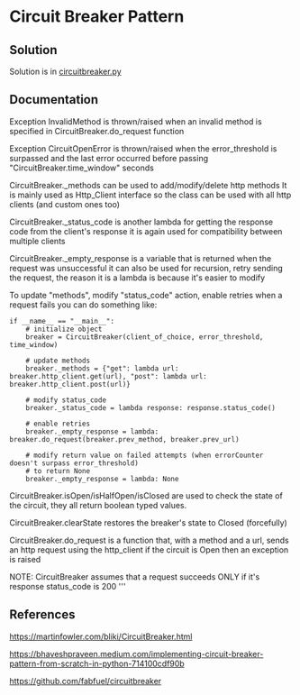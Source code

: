 # Circuit Breaker Pattern
## Solution
Solution is in [circuitbreaker.py](https://github.com/kyphutruong/circuit-breaker-pattern/blob/main/circuitbreaker.py)

## Documentation
Exception InvalidMethod is thrown/raised when an invalid method is specified in CircuitBreaker.do_request function

Exception CircuitOpenError is thrown/raised when the error_threshold is surpassed and the last error
occurred before passing "CircuitBreaker.time_window" seconds

CircuitBreaker._methods can be used to add/modify/delete http methods
It is mainly used as Http_Client interface so the class can be used with all http clients (and custom ones too)

CircuitBreaker._status_code is another lambda for getting the response code from the client's response
it is again used for compatibility between multiple clients

CircuitBreaker._empty_response is a variable that is returned when the request was unsuccessful
it can also be used for recursion, retry sending the request, the reason it is a lambda is because it's easier
to modify

To update "methods", modify "status_code" action, enable retries when a request fails you can do something like:

    if __name__ == "__main__":
        # initialize object
        breaker = CircuitBreaker(client_of_choice, error_threshold, time_window)

        # update methods
        breaker._methods = {"get": lambda url: breaker.http_client.get(url), "post": lambda url: breaker.http_client.post(url)}

        # modify status_code
        breaker._status_code = lambda response: response.status_code()

        # enable retries
        breaker._empty_response = lambda: breaker.do_request(breaker.prev_method, breaker.prev_url)

        # modify return value on failed attempts (when errorCounter doesn't surpass error_threshold)
        # to return None
        breaker._empty_response = lambda: None

CircuitBreaker.isOpen/isHalfOpen/isClosed are used to check the state of the circuit, they all return boolean typed values.

CircuitBreaker.clearState restores the breaker's state to Closed (forcefully)

CircuitBreaker.do_request is a function that, with a method and a url, sends an http request using the http_client
if the circuit is Open then an exception is raised


NOTE: CircuitBreaker assumes that a request succeeds ONLY if it's response status_code is 200
'''

## References
https://martinfowler.com/bliki/CircuitBreaker.html

https://bhaveshpraveen.medium.com/implementing-circuit-breaker-pattern-from-scratch-in-python-714100cdf90b

https://github.com/fabfuel/circuitbreaker
